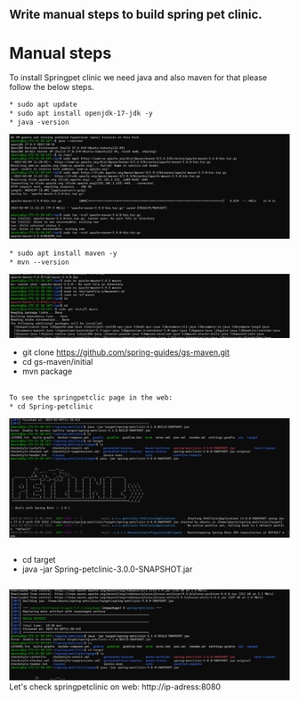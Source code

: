 Write manual steps to build spring pet clinic.
----------------------------------------------

# Manual steps

To install Springpet clinic we need java and also maven for that please follow the below steps.
```
* sudo apt update
* sudo apt install openjdk-17-jdk -y
* java -version
```
![preview](Images/Screenshot_20230209_171600.png)
```
* sudo apt install maven -y
* mvn --version
```
![preview](Images/Screenshot_20230209_171652.png)
* git clone https://github.com/spring-guides/gs-maven.git
* cd gs-maven/initial
* mvn package
```

To see the springpetclic page in the web:
* cd Spring-petclinic
```
![preview](Images/Screenshot_20230209_171850.png)
```
```
* cd target
* java -jar Spring-petclinic-3.0.0-SNAPSHOT.jar
```
```
![preview](Images/Screenshot_20230209_171930.png)
Let's check springpetclinic on web:
http://ip-adress:8080




